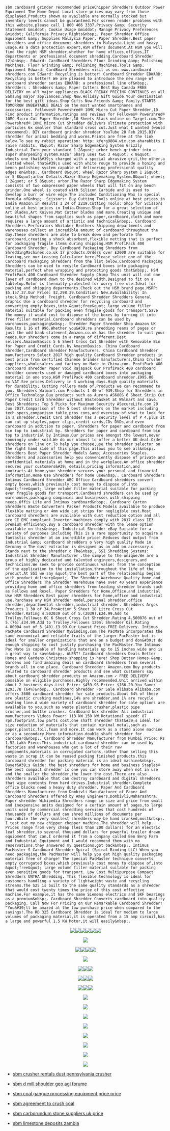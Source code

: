 
```
sbm cardboard grinder recommended priceChipper Shredders Outdoor Power Equipment The Home Depot Local store prices may vary from those displayed.Products shown as available are normally stocked but inventory levels cannot be guaranteed.For screen reader problems with this website,please call 1 800 466 3337.Privacy &amp; Security Statement &middot; Cookie Usage &middot; Manage Privacy Preferences &middot; California Privacy Rights&nbsp;. Paper Shredder Office Equipment &amp; Supplies Malaysia Paper. Paper Shredder.Best paper shredders and office document shredders in Malaysia.Light and heavy usage.As a data protection expert,HSM offers document.At HSM you will find the right HSM shredder,whether for home offices,offices,IT departments or professional document shredding.Cardboard Shredder (2)&nbsp;. Edward: CardBoard Shredders Floor Grinding &amp; Polishing Machines. Floor Grinding &amp; Polishing Machines,Tools &amp; Equipment Edward: CardBoard Shredders visit us on: www.cardboard shredders.com Edward: Recycling is better! Cardboard Shredder EDWARD: Recycling is better! We are pleased to introduce the new range of cardboard shredder series EDWARD: a professional line of&nbsp;. Shredders : Shredders &amp; Paper Cutters Best Buy Canada FREE DELIVERY on all major appliances.BLACK FRIDAY PRICING CONTINUES on all Samsung major appliances.Shop Now.Holiday Gift Guide.Your destination for the best gift ideas.Shop Gifts Now.Friends &amp; Family.STARTS TOMORROW UNBEATABLE DEALS on the most wanted smartphones and accessories. Fellowes® Powershred® 10MC Micro Cut Paper Shredder,10. Find product information,ratings and reviews for Fellowes® Powershred® 10MC Micro Cut Paper Shredder,10 Sheets Black online on Target.com.The Powershred® 10MC Micro Cut Shredder delivers ultimate protection with particles 6x smaller than standard cross cut.Just what I wanted (would recommend). DIY cardboard grinder shredder YouTube 28 Feb 2015.DIY shredder for animal bedding and worms.Prints are free at the link below.To see my rabbit operation: http: kferg9804.wix.com aharabbits I raise rabbits. 8&quot; Razor Sharp Edgemaking System Grizzly Industrial Turn your standard 1 2&quot; arbor bench grinder into a super sharpening system.Razor Sharp uses two 3 4&quot; x 8&quot; wheels one that&#39;s charged with a special abrasive grit,the other,a slotted wheel that&#39;s used with white rouge to provide a honing and bench polishing system capable of delivering professional quality edges on&nbsp;. Cardboard 8&quot; wheel Razor Sharp system 1 2&quot; or 5 8&quot;arbor Details.Razor Sharp Edgemaking System.8&quot; wheel; 1 2&quot; or 5 8&quot; arbor.The Razor Sharp Edgemaking System consists of two compressed paper wheels that will fit on any bench grinder.One wheel is coated with Silicon Carbide and is used to develop a burr or wire edge.The included Conditioning Wax (a special formula of&nbsp;. Scissors: Buy Cutting Tools online at best prices in India Amazon.in Results 1 24 of 2219.Cutting Tools: Shop for Scissors online at best prices in India.Choose.Shop for a great selection of Art Blades,Art Knives,Mat Cutter blades and more.Creating unique and beautiful shapes from supplies such as paper,cardboard,cloth and more requires a large amount of artistic and technical&nbsp;. Cardboard Shredders Perforators Whitaker Brothers Shipping departments and warehouses collect an incredible amount of cardboard throughout the day.These shredders are able to break down and perforate the cardboard,creating a shock absorbent,flexible netting that is perfect for packaging fragile items during shipping.HSM ProfiPack 400 Cardboard Shredder. Buy Cardboard Packaging Shredders from ShreddingMachines.co.uk 17 products.Orders over £2000 are suitable for leasing,see our Leasing Calculator here.Please select one of the Cardboard Packaging Shredders from the list below.Cardboard Packaging Shredders can be used to recycle Cardboard boxes into packaging material,perfect when wrapping and protecting goods that&nbsp;. HSM ProfiPack 400 Cardboard Shredder Supply Chimp This unit will cut one layer of cardboard down to the desired width.Designed to fit on a tabletop.Motor is thermally protected for worry free use.Ideal for packing and shipping departments.Check out the HSM brand page.MSRP: $5,157.37.Our Price: $2,298.39.Condition: New.Availability: In stock.Ship Method: Freight. Cardboard Shredder Shredders General Graphic Use a cardboard shredder for recycling cardboard and converting empty boxes,into &quot;free&quot; large volume filler material suitable for packing even fragile goods for transport.Save the money it would cost to dispose of the boxes by turning it into free filler material.Cardboard shredders can be used by warehouses,packaging&nbsp;. Shredder Paper Shredder Shop Amazon UK Results 1 16 of 996.Whether you&#39;re shredding reams of pages or just the odd bank statement,Amazon.co.uk has the shredder to suit your needs.Our shredders come in a range of different.Best sellers.AmazonBasics 5 6 Sheet Cross Cut Shredder with Removable Bin for Paper and Credit Cards.by AmazonBasics. China Cardboard Shredder,Cardboard Shredder Manufacturers. China Cardboard Shredder manufacturers Select 2017 high quality Cardboard Shredder products in best price from certified Chinese Grinder manufacturers,China Crusher suppliers,wholesalers and factory on Made in China.com. ProfiPack 400 cardboard shredder Paper Void Rajapack Our ProfiPack 400 cardboard shredder converts used or damaged cardboard boxes into packaging material in one step.HSM ProfiPack 400 cardboard shredder.£995.00 ex.VAT.See prices.Delivery in 3 working days.High quality materials for durability; Cutting rollers made of.Products we can recommend to you. Shredders Walmart.com Products 1 40 of 939.Shop for Shredders in Office Technology.Buy products such as Aurora AS680S 6 Sheet Strip Cut Paper Credit Card Shredder without Wastebasket at Walmart and save. Best Shredders: Top 5 Picks for Maximum Security ASecureLife.com 20 Jun 2017.Comparison of the 5 best shredders on the market including tech specs,comparison table,pros cons,and overview of what to look for in a shredder.Credit Card Shredder has a security level of P 4,plus it can cut up staples,paper clips,credit cards,CDs DVDs,and even cardboard in addition to paper. Shredders for paper and cardboard from bin top to industrial by. Shredders for paper and cardboard from bin top to industrial by Intimus.Our prices are amongst the lowest,never knowingly under sold.We do our utmost to offer a better UK deal.Order shredders on line or.To help you choose,use the shredder selector on the right hand side of this page.This allows you to see all&nbsp;. Shredders Best Paper Shredder Models &amp; Accessories Staples. Shredders and accessories help you conveniently dispose of private and confidential materials at home and in the workplace.An office shredder secures your customers&#39; details,pricing information,and contracts.At home,your shredder secures your personal and financial information.Home Use Shredders for home use&nbsp;. Cardboard Shredders Intimus Cardboard Shredder ABC Office Cardboard shredders convert empty boxes,which previously cost money to dispose of,into &quot;free&quot; large volume filler material suitable for packing even fragile goods for transport.Cardboard shredders can be used by warehouses,packaging companies and businesses with shipping needs.Offis Life and Intimus cardboard&nbsp;. Cardboard Carton Shredders Waste Converters Packer Products Models available to produce flexible matting or 4mm wide cut strips for negligible cost.Most cardboard shredders are available with dust reduction option and all are CE EMC compliant.Inverter machines comply with 2017 class IE3 premium efficiency.Buy a cardboard shredder with the lease option available on this&nbsp;. Industrial Shredder eBay Suitable for a variety of purposes including This is a rare opportunity to acquire a fantastic shredder at an incredible price!.Reduces dust output from industrial &amp; cardboard shredders o Very high quality Made in Germany o The dust extractor is designed as an add on accessory.o Stands next to the shredder.o The&nbsp;. SSI Shredding Systems: Industrial Shredder Manufacturer .the simple to the unique.We are a group of highly dedicated and talented engineers,designers,and technicians.We seek to provide continuous value: from the conception of the application to the installation,throughout the life of the product.At SSI we say &quot;the best part of the relationship begins with product delivery&quot;. The Shredder Warehouse Quality Home and Office Shredders The Shredder Warehouse have over 40 years experience providing home and office shredders from leading shredder brands such as Fellows and Rexel. Paper Shredders for Home,Office,and industrial Use HSM Shredders Best paper shredders for home,office and industrial use.Purchase any HSM shredder model,personal shredder,office shredder,departmental shredder,industrial shredder. Shredders Argos Products 1 30 of 34.ProAction 5 Sheet 18 Litre Cross Cut Shredder.Rating 4.502039 out of 5.(2039).£24.99.Add to Trolley.Fellowes 6C 6 Sheet Cross Cut Shredder.Rating 4.500076 out of 5.(76).£34.99.Add to Trolley.Fellowes 120ml Shredder Oil.Rating 4.80004 out of 5.(40).£3.99.Our Lowest Price.FREE Delivery. Intimus PacMate Cardboard Shredder MyBinding.com The PacMate incorporates the same economical and reliable traits of the larger PacMaster but is ideal for smaller organizations that are on a budget and don&#39;t do enough shipping to cost justify purchasing the PacMaster.The Intimus Pac Mate is capable of handling materials up to 15 inches wide and is a great way to save&nbsp;. ALERT! Cardboard shredders Deals Better Homes and Gardens Christmas shopping is here! Shop Better Homes &amp; Gardens and find amazing deals on cardboard shredders from several brands all in one place. Cardboard Shredder: Amazon.com Buy products related to cardboard shredder products and see what customers say about cardboard shredder products on Amazon.com ✓ FREE DELIVERY possible on eligible purchases.Highly recommended.Unit arrived within about 2 business days.List Price: $459.98.Price: $166.20.You Save: $293.78 (64%)&nbsp;. Cardboard Shredder For Sale Alibaba Alibaba.com offers 3600 cardboard shredder for sale products.About 64% of these are plastic crushing machines,14% are shredder,and 1% are recycle washing line.A wide variety of cardboard shredder for sale options are available to you,such as waste plastic crusher,plastic pipe crusher,and bottle crusher. Cardboard box shredder All industrial manufacturers Videos Power: 113 kW 150 kW.Rotational speed: 87 rpm.footprint,low parts cost,one shaft shredder that&#39;s ideal for size reduction of materials that contain minimal metal,such as paper,plastic,foil,foam and more.It can work as a stand alone machine or as a secondary.More information.double shaft shredder for cardboard&nbsp;. Cardboard Shredder Manufacturer from Mumbai Price: Rs 1.52 Lakh Piece.This industrial cardboard shredder can be used by factories and warehouses who get a lot of their raw components,materials in corrugated cartons,rather than selling this waste in scrap it can be reused packing finished products,this cardboard shredder for packing material is an ideal machine&nbsp;. Buyer&#39;s Guide: the best shredders for home and business Staples® The best compact shredder is one you can store away when not in use and the smaller the shredder,the lower the cost.There are also shredders available that can destroy cardboard and digital shredders that wipe contents from hard drives.Industrial shredder.Complete office blocks need a heavy duty shredder. Paper And Cardboard Shredders Manufacturer from Dombivli Manufacturer of Paper And Cardboard Shredders offered by Amey Engineers,Dombivli,Maharashtra. Paper shredder Wikipedia Shredders range in size and price from small and inexpensive units designed for a certain amount of pages,to large units used by commercial shredding services that cost hundreds of thousands of dollars and can shred millions of documents per hour.While the very smallest shredders may be hand cranked,most&nbsp;. I test out my new chipper chopper machine.The shredder will help. Prices range from very cheap (less than 200 dollars) for an electric leaf shredder,to several thousand dollars for powerful trailer drawn equipment that can.I ordered it from a company called Ben Berg Farm and Industrial Equipment and I would recommend them with no reservations,they answered my questions,got back&nbsp;. Intimus PacMaster S Cardboard Shredder Spiral (Spiral Binding LLC) When you need packaging,the PacMaster will help you get high quality packaging material free of charge! The special PacMaster technique converts empty corrugated boxes,which previously cost money to dispose of,into &quot;free&quot; large volume filler material suitable for packing even sensitive goods for transport. Low Cost Multipurpose Compact Shredders UNTHA Shredding. This flexible technology is ideal for customers handling a variety of lightweight waste and recycling streams.The S25 is built to the same quality standards as a shredder that would cost twenty times the price of this cost effective machine.For example,it has the same Siemens electrics and SKF bearings as a premium&nbsp;. Cardboard Shredder Converts cardboard into quality packaging. Call Now For Pricing on Our Remarkable Cardboard Shredder! “You&#39;ll be amazed at the low purchase price when compared to the savings!.The RD 325 Cardboard Shredder is ideal for medium to large volumes of packaging material,it is operated from a 15 amp circuit,has a large and powerful 1.5 KW Motor,it will easily&nbsp;. 
```

<div align="center">
  
<a rel="nofollow" href="https://m.shibang-china.com?f=github&k=sbm+cardboard+grinder+recommended+price"><img src="https://static.shibang-china.com/en/l.png"></a><img src="https://static.shibang-china.com/en/hw.png"><a rel="nofollow" href="https://m.shibang-china.com/product/?f=github&k=sbm+cardboard+grinder+recommended+price"><img src="https://static.shibang-china.com/en/p.png"></a><a rel="nofollow" href="https://m.shibang-china.com/cases/?f=github&k=sbm+cardboard+grinder+recommended+price"><img src="https://static.shibang-china.com/en/c.png"></a><a rel="nofollow" href="https://m.shibang-china.com/news/?f=github&k=sbm+cardboard+grinder+recommended+price"><img src="https://static.shibang-china.com/en/n.png"></a><a rel="nofollow" href="https://m.shibang-china.com?f=github&k=sbm+cardboard+grinder+recommended+price"><img src="https://static.shibang-china.com/en/m.png"></a>

<a rel="nofollow" href="https://m.shibang-china.com/product/?f=github&k=sbm+cardboard+grinder+recommended+price"><img src="https://static.shibang-china.com/en/b.jpg"></a>
  
<a rel="nofollow" href="https://m.shibang-china.com/solution-aggregate.html?f=github&k=sbm+cardboard+grinder+recommended+price"><img src="https://static.shibang-china.com/en/a.jpg"></a><a rel="nofollow" href="https://m.shibang-china.com/solution-mine.html?f=github&k=sbm+cardboard+grinder+recommended+price"><img src="https://static.shibang-china.com/en/m.jpg"></a><a rel="nofollow" href="https://m.shibang-china.com/solution-mill.html?f=github&k=sbm+cardboard+grinder+recommended+price"><img src="https://static.shibang-china.com/en/g.jpg"></a><a rel="nofollow" href="https://m.shibang-china.com/solution-epc.html?f=github&k=sbm+cardboard+grinder+recommended+price"><img src="https://static.shibang-china.com/en/e.jpg"></a>

<a rel="nofollow" href="https://m.shibang-china.com/product/?f=github&k=sbm+cardboard+grinder+recommended+price"><img src="https://static.shibang-china.com/en/a-p.png"></a>

<a rel="nofollow" href="https://m.shibang-china.com/product/crusher/c6x.html?f=github&k=sbm+cardboard+grinder+recommended+price"><img src="https://static.shibang-china.com/en/j.jpg"></a><a rel="nofollow" href="https://m.shibang-china.com/product/crusher/ci5x.html?f=github&k=sbm+cardboard+grinder+recommended+price"><img src="https://static.shibang-china.com/en/i.jpg"></a><a rel="nofollow" href="https://m.shibang-china.com/product/crusher/hst.html?f=github&k=sbm+cardboard+grinder+recommended+price"><img src="https://static.shibang-china.com/en/c.jpg"></a>

<a rel="nofollow" href="https://m.shibang-china.com/product/mill/mtw.html?f=github&k=sbm+cardboard+grinder+recommended+price"><img src="https://static.shibang-china.com/en/mtw.jpg"></a><a rel="nofollow" href="https://m.shibang-china.com/product/mill/scm.html?f=github&k=sbm+cardboard+grinder+recommended+price"><img src="https://static.shibang-china.com/en/scm.jpg"></a><a rel="nofollow" href="https://m.shibang-china.com/product/mill/lm.html?f=github&k=sbm+cardboard+grinder+recommended+price"><img src="https://static.shibang-china.com/en/lm.jpg"></a>

<a rel="nofollow" href="https://m.shibang-china.com/product/sand/vsi6x.html?f=github&k=sbm+cardboard+grinder+recommended+price"><img src="https://static.shibang-china.com/en/6x.jpg"></a><a rel="nofollow" href="https://m.shibang-china.com/product/sand/vu.html?f=github&k=sbm+cardboard+grinder+recommended+price"><img src="https://static.shibang-china.com/en/vu.jpg"></a><a rel="nofollow" href="https://m.shibang-china.com/product/mobile/klun.html?f=github&k=sbm+cardboard+grinder+recommended+price"><img src="https://static.shibang-china.com/en/k.jpg"></a>

<a rel="nofollow" href="https://m.shibang-china.com/cases/?f=github&k=sbm+cardboard+grinder+recommended+price"><img src="https://static.shibang-china.com/en/case.png"></a>

<a rel="nofollow" href="https://m.shibang-china.com/cases/aggregate/202.html?f=github&k=sbm+cardboard+grinder+recommended+price"><img src="https://static.shibang-china.com/en/c-1.jpg"></a>

<a rel="nofollow" href="https://m.shibang-china.com/cases/aggregate/203.html?f=github&k=sbm+cardboard+grinder+recommended+price"><img src="https://static.shibang-china.com/en/c-2.jpg"></a>

<a rel="nofollow" href="https://m.shibang-china.com/cases/mill/123.html?f=github&k=sbm+cardboard+grinder+recommended+price"><img src="https://static.shibang-china.com/en/c-3.jpg"></a>

<a rel="nofollow" href="https://m.shibang-china.com/contact_us.html?f=github&k=sbm+cardboard+grinder+recommended+price"><img src="https://static.shibang-china.com/en/contact.png"></a>

<a rel="nofollow" href="https://swt.shibang-china.com/?f=github&k=sbm+cardboard+grinder+recommended+price"><img src="https://static.shibang-china.com/en/chat.png"></a>

<a rel="nofollow" href="https://whatsapp.shibangsoft.com/WhatsApp.php?f=github&k=sbm+cardboard+grinder+recommended+price"><img src="https://static.shibang-china.com/en/whatsapp.png"></a>

<a rel="nofollow" href="https://m.shibang-china.com/?f=github&k=sbm+cardboard+grinder+recommended+price"><img src="https://static.shibang-china.com/en/website.png"></a>

</div>


* [sbm crusher rentals dust pennsylvania crusher](sbm%20crusher%20rentals%20dust%20pennsylvania%20crusher.md)

* [sbm d mill shoulder geo agl forume](sbm%20d%20mill%20shoulder%20geo%20agl%20forume.md)

* [sbm coal gangue processing equipment price price](sbm%20coal%20gangue%20processing%20equipment%20price%20price.md)

* [sbm agreement to crush coal](sbm%20agreement%20to%20crush%20coal.md)

* [sbm carborundum stone suppliers uk price](sbm%20carborundum%20stone%20suppliers%20uk%20price.md)

* [sbm limestone deposits zambia](sbm%20limestone%20deposits%20zambia.md)